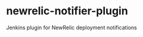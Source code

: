 newrelic-notifier-plugin
========================

Jenkins plugin for NewRelic deployment notifications
